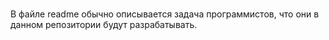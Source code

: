 # 
В файле readme обычно описывается задача программистов, что они в данном репозитории будут разрабатывать.
